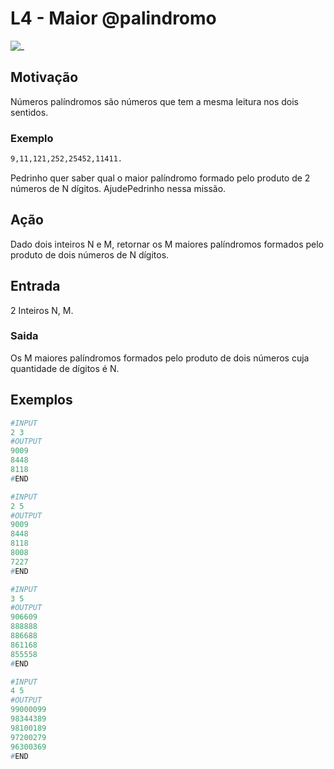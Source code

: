 # L4 - Maior @palindromo

![_](https://raw.githubusercontent.com/qxcodefup/arcade/master/base/palindromo/cover.jpg)

## Motivação

Números palíndromos são números que tem a mesma leitura nos dois sentidos.

### Exemplo

```txt
9,11,121,252,25452,11411.
```

Pedrinho quer saber qual o maior palíndromo formado pelo produto de 2 números de N dígitos. AjudePedrinho nessa missão.

## Ação

Dado dois inteiros N e M, retornar os M maiores palíndromos formados pelo produto de dois números de N dígitos.

## Entrada

2 Inteiros N, M.

### Saida

Os M maiores palíndromos formados pelo produto de dois números cuja quantidade de dígitos é N.

## Exemplos

``` py
#INPUT
2 3
#OUTPUT
9009
8448
8118
#END

#INPUT
2 5
#OUTPUT
9009
8448
8118
8008
7227
#END

#INPUT
3 5
#OUTPUT
906609
888888
886688
861168
855558
#END

#INPUT
4 5
#OUTPUT
99000099
98344389
98100189
97200279
96300369
#END

```
